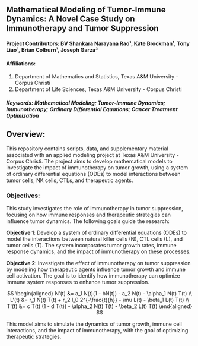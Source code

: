 ## Mathematical Modeling of Tumor-Immune Dynamics: A Novel Case Study on Immunotherapy and Tumor Suppression

#### Project Contributors: BV Shankara Narayana Rao¹, Kate Brockman¹, Tony Liao¹, Brian Colburn¹, Joseph Garza²

#### Affiliations:
1. Department of Mathematics and Statistics, Texas A&M University - Corpus Christi  
2. Department of Life Sciences, Texas A&M University - Corpus Christi

##### **Keywords**: Mathematical Modeling; Tumor-Immune Dynamics; Immunotherapy; Ordinary Differential Equations; Cancer Treatment Optimization


## Overview:

This repository contains scripts, data, and supplementary material associated with an applied modeling project  at Texas A&M University - Corpus Christi. The project aims to develop mathematical models to investigate the impact of immunotherapy on tumor growth, using a system of ordinary differential equations (ODEs) to model interactions between tumor cells, NK cells, CTLs, and therapeutic agents.

### Objectives:

This study investigates the role of immunotherapy in tumor suppression, focusing on how immune responses and therapeutic strategies can influence tumor dynamics. The following goals guide the research:

**Objective 1**: Develop a system of ordinary differential equations (ODEs) to model the interactions between natural killer cells (N), CTL cells (L), and tumor cells (T). The system incorporates tumor growth rates, immune response dynamics, and the impact of immunotherapy on these processes.

**Objective 2**: Investigate the effect of immunotherapy on tumor suppression by modeling how therapeutic agents influence tumor growth and immune cell activation. The goal is to identify how immunotherapy can optimize immune system responses to enhance tumor suppression.

$$
\begin{aligned}
N'(t) &= a_1 N(t)(1 - bN(t)) - a_2 N(t) - \alpha_1 N(t) T(t) \\
L'(t) &= r_1 N(t) T(t) + r_2 I_0 2^{-\frac{t}{h}} - \mu L(t) - \beta_1 L(t) T(t) \\
T'(t) &= c T(t) (1 - d T(t)) - \alpha_2 N(t) T(t) - \beta_2 L(t) T(t)
\end{aligned}
$$

This model aims to simulate the dynamics of tumor growth, immune cell interactions, and the impact of immunotherapy, with the goal of optimizing therapeutic strategies.
